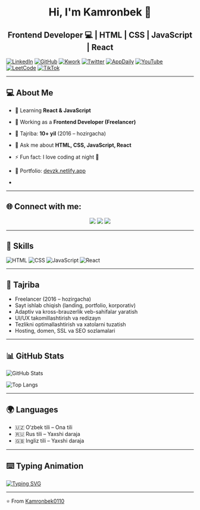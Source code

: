<div align="center">

# Hi, I'm Kamronbek 👋  

## **Frontend Developer 💻 | HTML | CSS | JavaScript | React**
</div>

[![LinkedIn](https://img.shields.io/badge/LinkedIn-0A66C2?style=for-the-badge&logo=linkedin&logoColor=white)](https://www.linkedin.com/in/kamronbek-zayniddinov-888a72379/) 
[![GitHub](https://img.shields.io/badge/GitHub-181717?style=for-the-badge&logo=github&logoColor=white)](https://github.com/Kamronbek0110)
[![Kwork](https://img.shields.io/badge/Kwork-00C853?style=for-the-badge&logo=about-dot-me&logoColor=white)](https://kwork.ru/user/z_kamronbek)
[![Twitter](https://img.shields.io/badge/Twitter-000000?style=for-the-badge&logo=x&logoColor=white)](https://x.com/Z_Kamronbek)
[![AppDaily](https://img.shields.io/badge/AppDaily-0A0A0A?style=for-the-badge&logo=dev.to&logoColor=white)](https://app.daily.dev/z_kamronbek)
[![YouTube](https://img.shields.io/badge/YouTube-FF0000?style=for-the-badge&logo=youtube&logoColor=white)](https://www.youtube.com/@The_Coder_ZK)
[![LeetCode](https://img.shields.io/badge/LeetCode-FFA116?style=for-the-badge&logo=leetcode&logoColor=black)](https://leetcode.com/u/Z_Kamronbek/)
[![TikTok](https://img.shields.io/badge/TikTok-000000?style=for-the-badge&logo=tiktok&logoColor=white)](https://www.tiktok.com/@z.kamronbek1)

</div>


---



## 💻 About Me
- 🌱 Learning **React & JavaScript**
- 🔭 Working as a **Frontend Developer (Freelancer)**
- 💼 Tajriba: **10+ yil** (2016 – hozirgacha)
- 💬 Ask me about **HTML, CSS, JavaScript, React**
- ⚡ Fun fact: I love coding at night 🌙
- 📂 Portfolio: [devzk.netlify.app](https://devzk.netlify.app)

- 
---


## 🌐 Connect with me:
<p align="center">
  <a href="https://www.instagram.com/z_kamronbek_uz/"><img src="https://img.shields.io/badge/Instagram-E4405F?style=for-the-badge&logo=instagram&logoColor=white"/></a>
  <a href="https://www.facebook.com/profile.php?id=61579265848645"><img src="https://img.shields.io/badge/Facebook-1877F2?style=for-the-badge&logo=facebook&logoColor=white"/></a>
  <a href="mailto:zayniddinovkamronbek668@gmail.com"><img src="https://img.shields.io/badge/Gmail-D14836?style=for-the-badge&logo=gmail&logoColor=white"/></a>
</p>



---

## 🚀 Skills
![HTML](https://img.shields.io/badge/HTML-orange?logo=html5&logoColor=white)
![CSS](https://img.shields.io/badge/CSS-blue?logo=css3&logoColor=white)
![JavaScript](https://img.shields.io/badge/JavaScript-yellow?logo=javascript&logoColor=black)
![React](https://img.shields.io/badge/React-blue?logo=react&logoColor=white)

---

## 💼 Tajriba
- Freelancer (2016 – hozirgacha)  
- Sayt ishlab chiqish (landing, portfolio, korporativ)  
- Adaptiv va kross-brauzerlik veb-sahifalar yaratish  
- UI/UX takomillashtirish va redizayn  
- Tezlikni optimallashtirish va xatolarni tuzatish  
- Hosting, domen, SSL va SEO sozlamalari  

---

## 📊 GitHub Stats
![GitHub Stats](https://github-readme-stats.vercel.app/api?username=Kamronbek0110&show_icons=true&theme=radical)  

![Top Langs](https://github-readme-stats.vercel.app/api/top-langs/?username=Kamronbek0110&layout=compact&theme=radical)

---

## 🌍 Languages
- 🇺🇿 O‘zbek tili – Ona tili  
- 🇷🇺 Rus tili – Yaxshi daraja  
- 🇬🇧 Ingliz tili – Yaxshi daraja  

---

## ⌨️ Typing Animation
[![Typing SVG](https://readme-typing-svg.herokuapp.com?size=24&color=ff79c6&lines=Frontend+Developer;JavaScript+%7C+React+Lover)](https://git.io/typing-svg)

---

⭐️ From [Kamronbek0110](https://github.com/Kamronbek0110)
